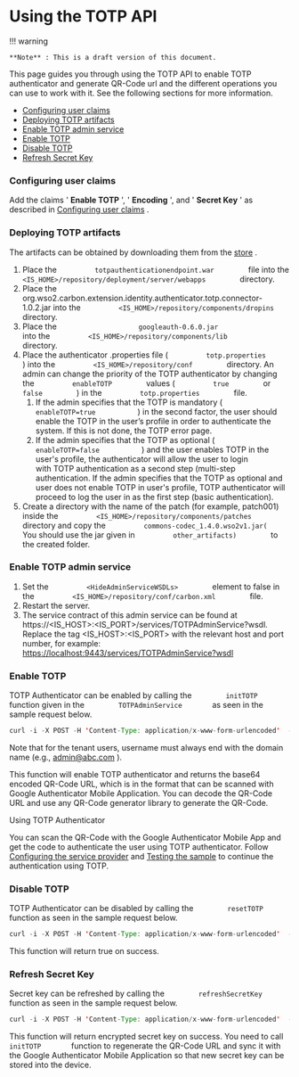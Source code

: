 # Using the TOTP API

!!! warning
    
    **Note** : This is a draft version of this document.
    

This page guides you through using the TOTP API to enable TOTP
authenticator and generate QR-Code url and the different operations you
can use to work with it. See the following sections for more
information.

-   [Configuring user
    claims](#UsingtheTOTPAPI-ConfiguringuserclaimsConfiguringuserclaims)
-   [Deploying TOTP
    artifacts](#UsingtheTOTPAPI-DeployingTOTPartifactsDeployingTOTPartifacts)
-   [Enable TOTP admin
    service](#UsingtheTOTPAPI-EnableTOTPadminserviceEnableTOTPadminservice)
-   [Enable TOTP](#UsingtheTOTPAPI-EnableTOTPEnableTOTP)
-   [Disable TOTP](#UsingtheTOTPAPI-DisableTOTPDisableTOTP)
-   [Refresh Secret
    Key](#UsingtheTOTPAPI-RefreshSecretKeyRefreshSecretKey)

### Configuring user claims

Add the claims ' **Enable TOTP** ', ' **Encoding** ', and ' **Secret
Key** ' as described in [Configuring user
claims](https://docs.wso2.com/display/ISCONNECTORS/Configuring+TOTP+Authenticator#ConfiguringTOTPAuthenticator-ConfiguringUserClaimsConfiguringuserclaims)
.

### Deploying TOTP artifacts

The artifacts can be obtained by downloading them from the
[store](https://store.wso2.com/store/assets/isconnector/bbd7a86e-820d-41a8-b03d-f070fd85b4f7)
.

1.  Place the `          totpauthenticationendpoint.war         ` file
    into the
    `          <IS_HOME>/repository/deployment/server/webapps         `
    directory.
2.  Place the
    org.wso2.carbon.extension.identity.authenticator.totp.connector-1.0.2.jar
    into the
    `          <IS_HOME>/repository/components/dropins         `
    directory.
3.  Place the
    `                     googleauth-0.6.0.jar                   ` into
    the `          <IS_HOME>/repository/components/lib         `
    directory.
4.  Place the authenticator .properties file (
    `          totp.properties         ` ) into the
    `          <IS_HOME>/repository/conf         ` directory. An admin
    can change the priority of the TOTP authenticator by changing the
    `          enableTOTP         ` values ( `          true         `
    or `          false         ` ) in the
    `          totp.properties         ` file.
    1.  If the admin specifies that the TOTP is mandatory (
        `            enableTOTP=true           ` ) in the second factor,
        the user should enable the TOTP in the user’s profile in order
        to authenticate the system. If this is not done, the TOTP error
        page.
    2.  If the admin specifies that the TOTP as optional (
        `            enableTOTP=false           ` ) and the user enables
        TOTP in the user's profile, the authenticator will allow the
        user to login with TOTP authentication as a second step
        (multi-step authentication. If the admin specifies that
        the TOTP as optional and user does not enable TOTP in user's
        profile, TOTP authenticator will proceed to log the user in as
        the first step (basic authentication).
5.  Create a directory with the name of the patch (for example,
    patch001) inside the
    `          <IS_HOME>/repository/components/patches         `
    directory and copy the
    `          commons-codec_1.4.0.wso2v1.jar(         ` You should use
    the jar given in `          other_artifacts)         ` to the
    created folder.

### Enable TOTP admin service

1.  Set the `          <HideAdminServiceWSDLs>         ` element to
    false in the
    `          <IS_HOME>/repository/conf/carbon.xml         ` file.
2.  Restart the server.
3.  The service contract of this admin service can be found at
    https://\<IS\_HOST\>:\<IS\_PORT\>/services/TOTPAdminService?wsdl.
    Replace the tag \<IS\_HOST\>:\<IS\_PORT\> with the relevant host and
    port number, for example:
    <https://localhost:9443/services/TOTPAdminService?wsdl>

### Enable TOTP

TOTP Authenticator can be enabled by calling the
`         initTOTP        ` function given in the
`         TOTPAdminService        ` as seen in the sample request below.

``` java
curl -i -X POST -H 'Content-Type: application/x-www-form-urlencoded'  -H 'Authorization:Basic <base64Encoded string of USERNAME:PASSWORD>' https://localhost:9443/services/TOTPAdminService/initTOTP -k -d 'username=<USERNAME>'
```

Note that for the tenant users, username must always end with the domain
name (e.g., <admin@abc.com> ).

This function will enable TOTP authenticator and returns the base64
encoded QR-Code URL, which is in the format that can be scanned with
Google Authenticator Mobile Application. You can decode the QR-Code URL
and use any QR-Code generator library to generate the QR-Code.

Using TOTP Authenticator

You can scan the QR-Code with the Google Authenticator Mobile App and
get the code to authenticate the user using TOTP authenticator. Follow
[Configuring the service
provider](https://docs.wso2.com/display/ISCONNECTORS/Configuring+TOTP+Authenticator#ConfiguringTOTPAuthenticator-ConfiguringtheserviceproviderConfiguringtheserviceprovider)
and [Testing the
sample](https://docs.wso2.com/display/ISCONNECTORS/Configuring+TOTP+Authenticator#ConfiguringTOTPAuthenticator-TestingthesampleTestingthesample)
to continue the authentication using TOTP.

### Disable TOTP

TOTP Authenticator can be disabled by calling the
`         resetTOTP        ` function as seen in the sample request
below.

``` java
curl -i -X POST -H 'Content-Type: application/x-www-form-urlencoded'  -H 'Authorization:Basic <base64Encoded string of USERNAME:PASSWORD>' https://localhost:9443/services/TOTPAdminService/resetTOTP -k -d 'username=<USERNAME>'
```

This function will return true on success.

### Refresh Secret Key

Secret key can be refreshed by calling the
`         refreshSecretKey        ` function as seen in the sample
request below.

``` java
curl -i -X POST -H 'Content-Type: application/x-www-form-urlencoded'  -H 'Authorization:Basic <base64Encoded string of USERNAME:PASSWORD>' https://localhost:9443/services/TOTPAdminService/refreshSecretKey -k -d 'username=<USERNAME>'
```

This function will return encrypted secret key on success. You need to
call `         initTOTP        ` function to regenerate the QR-Code URL
and sync it with the Google Authenticator Mobile Application so that new
secret key can be stored into the device.
